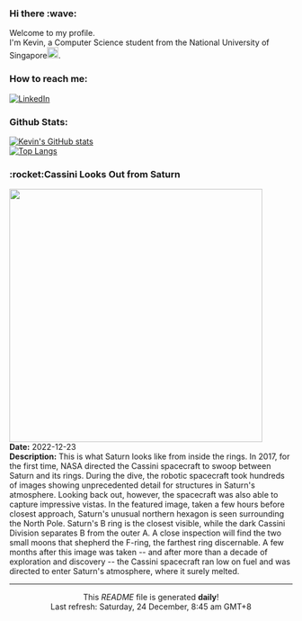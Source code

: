 <h3>Hi there :wave:</h3>

Welcome to my profile.   
I'm Kevin, a Computer Science student from the National University of Singapore<img src="https://img.icons8.com/color/96/000000/singapore-circular.png" width="20px"/>.</p>

<h3>How to reach me: </h3>
<a href="https://www.linkedin.com/in/kevin-foong/"><img alt="LinkedIn" src="https://img.shields.io/badge/linkedin-%230077B5.svg?&style=for-the-badge&logo=linkedin&logoColor=white" /></a> 

<h3>Github Stats: </h3> 

[![Kevin's GitHub stats](https://github-readme-stats.vercel.app/api?username=kevin9foong&theme=tokyonight)](https://github.com/anuraghazra/github-readme-stats) <br/>
[![Top Langs](https://github-readme-stats.vercel.app/api/top-langs/?username=kevin9foong&layout=compact&theme=tokyonight)](https://github.com/anuraghazra/github-readme-stats)

<h3>:rocket:Cassini Looks Out from Saturn</h3> 
<img width="450" src="https:&#x2F;&#x2F;apod.nasa.gov&#x2F;apod&#x2F;image&#x2F;2212&#x2F;SaturnInsideOut2_cassini_960.jpg" /><br/>
<b>Date:</b> 2022-12-23<br/>
<b>Description:</b> This is what Saturn looks like from inside the rings. In 2017, for the first time, NASA directed the Cassini spacecraft to swoop between Saturn and its rings. During the dive, the robotic spacecraft took hundreds of images showing unprecedented detail for structures in Saturn&#39;s atmosphere. Looking back out, however, the spacecraft was also able to capture impressive vistas. In the featured image, taken a few hours before closest approach, Saturn&#39;s unusual northern hexagon is seen surrounding the North Pole. Saturn&#39;s B ring is the closest visible, while the dark Cassini Division separates B from the outer A.  A close inspection will find the two small moons that shepherd the F-ring, the farthest ring discernable.  A few months after this image was taken -- and after more than a decade of exploration and discovery -- the Cassini spacecraft ran low on fuel and was directed to enter Saturn&#39;s atmosphere, where it surely melted.<br/>

------------
<p align="center">This <i>README</i> file is generated <b>daily</b>!</br>
Last refresh: Saturday, 24 December, 8:45 am GMT+8<br />